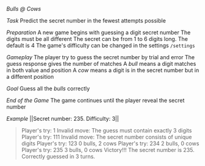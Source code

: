 *Bulls @ Cows*

*Task*
Predict the secret number in the fewest attempts possible

*Preparation*
A new game begins with guessing a digit secret number
The digits must be all different
The secret can be from 1 to 6 digits long. The default is 4
The game's difficulty can be changed in the settings `/settings`

*Gameplay*
The player try to guess the secret number by trial and error
The guess response gives the number of matches
A _bull_ means a digit matches in both value and position
A _cow_ means a digit is in the secret number but in a different position

*Goal*
Guess all the _bulls_ correctly

*End of the Game*
The game continues until the player reveal the secret number

*Example*
||Secret number: 235. Difficulty: 3||
>Player's try: 1
>Invalid move: The guess must contain exactly 3 digits
>Player's try: 111
>Invalid move: The secret number consists of unique digits
>Player's try: 123
>0 bulls, 2 cows
>Player's try: 234
>2 bulls, 0 cows
>Player's try: 235
>3 bulls, 0 cows
>Victory!!! The secret number is 235. Correctly guessed in 3 turns.
